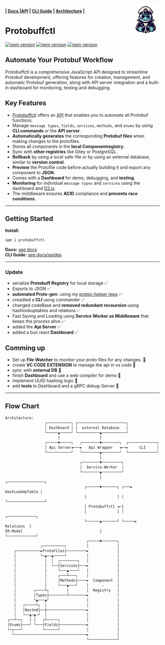 <img width ="100" align="right" object-fit="contain" src="https://github.com/ji-podhead/protobuffctl/blob/main/docs/protobuffctl.png?raw=true"/>  

**| [Docs ](https://ji-podhead.github.io/protobuffctl/)|[API](https://ji-podhead.github.io/protobuffctl/API) | [CLI Guide](https://ji-podhead.github.io/protobuffctl/guides) | [Architecture](https://ji-podhead.github.io/protobuffctl/architecture) |** 
 
#  Protobuffctl 

 [![npm version](https://img.shields.io/badge/🚧_under_construction_🚧-black)](https://www.npmjs.com/package/protobuffctl)
[![npm version](https://img.shields.io/badge/protoc_v26.0-binary-blue)](https://www.npmjs.com/package/protobuffctl)
[![npm version](https://badge.fury.io/js/protobuffctl.svg)](https://badge.fury.io/js/protobuffctl)
 <p align="center">

## Automate Your Protobuf Workflow
Protobuffctl is a comprehensive JavaScript API designed to streamline Protobuf development, offering features for creation, management, and automatic Protobuf generation, along with API server integration and a built-in dashboard for monitoring, testing and debugging.

## Key Features
- [Protobuffctl](https://github.com/ji-podhead/protobuffctl) offers an [API](https://ji-podhead.github.io/protobuffctl/) that enables you to automate all Protobuf functions.
- Manage `message types`, `fields`, `services`, `methods`, and `enums` by using **CLI commands** or the **API server**.
- **Automatically generates** the corresponding **Protobuf files** when making changes to the protofiles.
- Stores all components in the **local Componentregistry**.
- Sync with **other registries** like Gitey or PostgreSQL.
- **Rollback** by using a local safe-file or by using an external database, similar to **version control**.
- **Preview** the Protofile code before actually building it and export any component to **JSON**.
- Comes with a **Dashboard** for demo, debugging, and **testing**.
- **Monitoring** for individual `message types` and `services` using the dashboard and [D3.js](https://d3js.org/).
- The middleware ensures **ACID** compliance and **prevents race conditions**.

---
##                      Getting Started
**Install:**
 
```JavaScript
npm i protobuffctl
```
**Docs:**  [see docs](https://ji-podhead.github.io/protobuffctl/guides) <br>
**CLI Guide:** [see docs/guides](https://github.com/ji-podhead/protobuffctl/blob/main/docs/CLI-guide.md) 

---
###                      Update
- serialize **Protobuff Registry** for local storage ✅
- Exports to JSON ✅
- **automated Proto-gen**: using my [protoc-helper repo](https://github.com/ji-podhead/protoc-helper) ✅
- creadted a  **CLI** using commander ✅
- changed codeBase and **removed redundant recoursion**  using hashlookuptables and relations ✅
- Fast Saving and Loading using **Service Worker as  Middleware** that keeps the process alive ✅
- added the **Api Server** ✅
- added a bun react **Dashboard** ✅
  
##                      Comming up
- Set up **File Watcher** to monitor your proto files for any changes. 🚧 
- create **VC CODE EXTENSION** to manage the api in vs code  🚧  
- sync with **external DB** 🚧 
- finish  **Dashboard**  and use a web compiler for demo 🚧
- implement UUID hashing logic 🚧
- add **tests** to Dashboard and a gRPC debug-Server 🚧 
---

## Flow Chart 
```
Architecture:                                                                                                  
                  ┌───────────┐ ┌──────────────────────┐                 
                  │ Dashboard │ │  external Database   │                    
                  └─────▲─────┘ └──────────▲───────────┘                    
                        │                  │                                                     
                  ┌─────▼─────┐   ┌────────▼────────┐  ┌─────────────┐           
                  │ Api Server◄───►   Api Wrapper   ◄──►     CLI     │          
                  └───────────┘   └────────▲────────┘  └─────────────┘      
                                           │                                
                                  ┌────────▼─────────┐                                          
                                  │  Service-Worker  │                                          
                                  └────────▲─────────┘   
                                           │             ┌─────────────────┐ 
                                    ┌──────▼───────┐ ┌───► HashLookUpTable │           
                                    │              │ │   └─────────────────┘
                                    │ Protobuffctl ◄─┤                      
                                    │              │ │     ┌─────────────┐  
                                    └──────▲───────┘ └─────►  Relations  │                                           
ER-Model                                   │               └─────────────┘ 
                                     ┌─────▼───────┐         
                ┌──────────┐         │             │                        
    ┌───────────►ProtoFiles├─────────►             │                        
    │           └─▲──▲─────┘         │             │                                             
    │             │  │  ┌────────┐   │             │                        
    │             │  └──┤Services├───►             │                        
    │             │     └───▲────┘   │             │                                                            
    │             │     ┌───┴───┐    │             │                        
    │             │     │Methods├────►  Component  │                        
    │             │     └───▲───┘    │      -      │                                              
    │        ┌────┴┐        │        │  Registry   |                       
    │        │Types├────────┴────────►             │                        
    │        └▲───▲┘                 │             │                                               
    │   ┌─────┴┐  │                  │             │                        
    │   │Nested├──┼──────────────────►             │                        
    │   └──▲─▲─┘  │                  │             │                        
 ┌──┴──┐   │ │   ┌┴─────┐            │             │                        
 │Enums├───┘ └───┤Fields├────────────►             │                        
 └─┬───┘         └──────┘            │             │                                              
   └─────────────────────────────────►             │                        
                                     └─────────────┘                           
```






